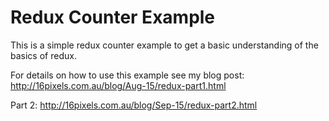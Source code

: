 # Redux Counter Example

This is a simple redux counter example to get a basic
understanding of the basics of redux.

For details on how to use this example see my blog
post: http://16pixels.com.au/blog/Aug-15/redux-part1.html

Part 2: http://16pixels.com.au/blog/Sep-15/redux-part2.html
